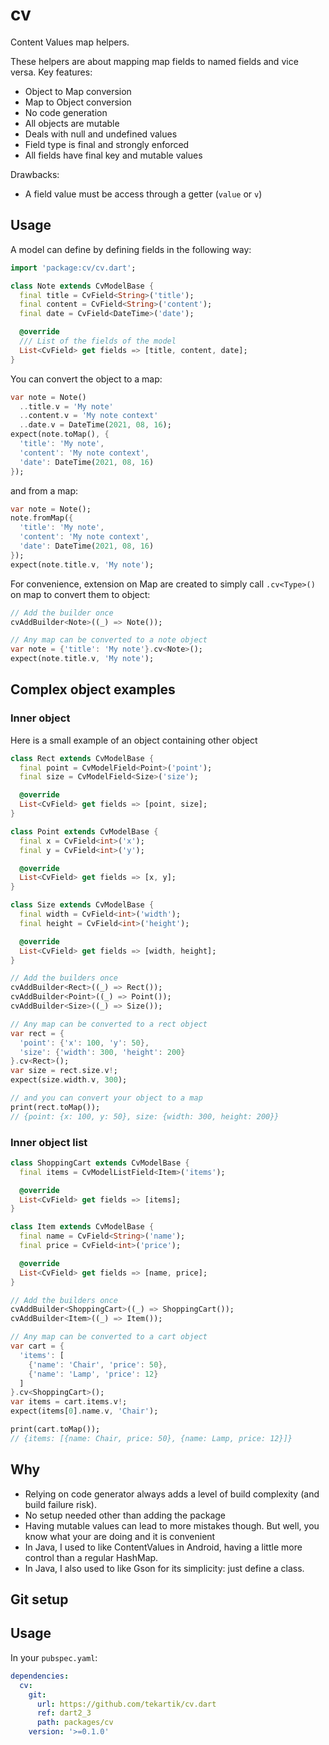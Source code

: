 # cv

Content Values map helpers.

These helpers are about mapping map fields to named fields and vice versa. Key features:
- Object to Map conversion
- Map to Object conversion
- No code generation
- All objects are mutable
- Deals with null and undefined values
- Field type is final and strongly enforced
- All fields have final key and mutable values

Drawbacks:
- A field value must be access through a getter (`value` or `v`)

## Usage

A model can define by defining fields in the following way:

```dart
import 'package:cv/cv.dart';

class Note extends CvModelBase {
  final title = CvField<String>('title');
  final content = CvField<String>('content');
  final date = CvField<DateTime>('date');

  @override
  /// List of the fields of the model
  List<CvField> get fields => [title, content, date];
}
```

You can convert the object to a map:

```dart
var note = Note()
  ..title.v = 'My note'
  ..content.v = 'My note context'
  ..date.v = DateTime(2021, 08, 16);
expect(note.toMap(), {
  'title': 'My note',
  'content': 'My note context',
  'date': DateTime(2021, 08, 16)
});
```

and from a map:

```dart
var note = Note();
note.fromMap({
  'title': 'My note',
  'content': 'My note context',
  'date': DateTime(2021, 08, 16)
});
expect(note.title.v, 'My note');
```

For convenience, extension on Map are created to simply call `.cv<Type>()` on map to convert them to object:
```dart
// Add the builder once
cvAddBuilder<Note>((_) => Note());

// Any map can be converted to a note object
var note = {'title': 'My note'}.cv<Note>();
expect(note.title.v, 'My note');
```

## Complex object examples

### Inner object

Here is a small example of an object containing other object

```dart
class Rect extends CvModelBase {
  final point = CvModelField<Point>('point');
  final size = CvModelField<Size>('size');

  @override
  List<CvField> get fields => [point, size];
}

class Point extends CvModelBase {
  final x = CvField<int>('x');
  final y = CvField<int>('y');

  @override
  List<CvField> get fields => [x, y];
}

class Size extends CvModelBase {
  final width = CvField<int>('width');
  final height = CvField<int>('height');

  @override
  List<CvField> get fields => [width, height];
}
```

```dart
// Add the builders once
cvAddBuilder<Rect>((_) => Rect());
cvAddBuilder<Point>((_) => Point());
cvAddBuilder<Size>((_) => Size());
```

```dart
// Any map can be converted to a rect object
var rect = {
  'point': {'x': 100, 'y': 50},
  'size': {'width': 300, 'height': 200}
}.cv<Rect>();
var size = rect.size.v!;
expect(size.width.v, 300);

// and you can convert your object to a map
print(rect.toMap());
// {point: {x: 100, y: 50}, size: {width: 300, height: 200}}
```

### Inner object list

```dart
class ShoppingCart extends CvModelBase {
  final items = CvModelListField<Item>('items');

  @override
  List<CvField> get fields => [items];
}

class Item extends CvModelBase {
  final name = CvField<String>('name');
  final price = CvField<int>('price');

  @override
  List<CvField> get fields => [name, price];
}
```

```dart
// Add the builders once
cvAddBuilder<ShoppingCart>((_) => ShoppingCart());
cvAddBuilder<Item>((_) => Item());
```

```dart
// Any map can be converted to a cart object
var cart = {
  'items': [
    {'name': 'Chair', 'price': 50},
    {'name': 'Lamp', 'price': 12}
  ]
}.cv<ShoppingCart>();
var items = cart.items.v!;
expect(items[0].name.v, 'Chair');

print(cart.toMap());
// {items: [{name: Chair, price: 50}, {name: Lamp, price: 12}]}
```
## Why

- Relying on code generator always adds a level of build complexity (and build failure risk).
- No setup needed other than adding the package
- Having mutable values can lead to more mistakes though. But well, you know what your are doing and it is convenient
- In Java, I used to like ContentValues in Android, having a little more control than a regular HashMap.
- In Java, I also used to like Gson for its simplicity: just define a class.

## Git setup

## Usage

In your `pubspec.yaml`:

```yaml
dependencies:
  cv:
    git:
      url: https://github.com/tekartik/cv.dart
      ref: dart2_3
      path: packages/cv
    version: '>=0.1.0'
```